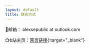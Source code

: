 ```yaml
---
layout: default
title: 联系方式
---
```


📧邮箱：      alexsepublic at outlook.com

📺b站主页：[网页链接](https://space.bilibili.com/11933241){:target="_blank"}